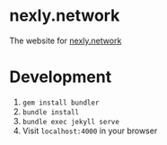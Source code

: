 # nexly.network

The website for [nexly.network](https://nexly.network)

# Development
1. `gem install bundler`
2. `bundle install`
3. `bundle exec jekyll serve`
4. Visit `localhost:4000` in your browser